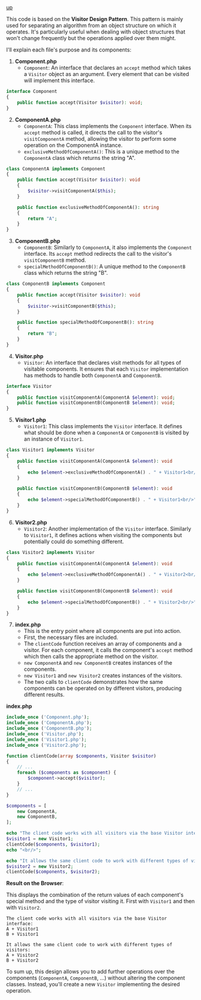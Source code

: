[up](../README.md)


This code is based on the **Visitor Design Pattern**. This pattern is mainly used for separating an algorithm from an object structure on which it operates. It's particularly useful when dealing with object structures that won't change frequently but the operations applied over them might. 

I'll explain each file's purpose and its components:

1. **Component.php**
   - `Component`: An interface that declares an `accept` method which takes a `Visitor` object as an argument. Every element that can be visited will implement this interface.

```php
interface Component
{
    public function accept(Visitor $visitor): void;
}
```

2. **ComponentA.php**
   - `ComponentA`: This class implements the `Component` interface. When its `accept` method is called, it directs the call to the visitor's `visitComponentA` method, allowing the visitor to perform some operation on the ComponentA instance.
   - `exclusiveMethodOfComponentA()`: This is a unique method to the `ComponentA` class which returns the string "A".

```php
class ComponentA implements Component
{
    public function accept(Visitor $visitor): void
    {
        $visitor->visitComponentA($this);
    }

    public function exclusiveMethodOfComponentA(): string
    {
        return "A";
    }
}
```
3. **ComponentB.php**
   - `ComponentB`: Similarly to `ComponentA`, it also implements the `Component` interface. Its `accept` method redirects the call to the visitor's `visitComponentB` method.
   - `specialMethodOfComponentB()`: A unique method to the `ComponentB` class which returns the string "B".
   

```php
class ComponentB implements Component
{
    public function accept(Visitor $visitor): void
    {
        $visitor->visitComponentB($this);
    }

    public function specialMethodOfComponentB(): string
    {
        return "B";
    }
}
```

4. **Visitor.php**
   - `Visitor`: An interface that declares visit methods for all types of visitable components. It ensures that each `Visitor` implementation has methods to handle both `ComponentA` and `ComponentB`.


```php
interface Visitor
{
    public function visitComponentA(ComponentA $element): void;
    public function visitComponentB(ComponentB $element): void;
}
```

5. **Visitor1.php**
   - `Visitor1`: This class implements the `Visitor` interface. It defines what should be done when a `ComponentA` or `ComponentB` is visited by an instance of `Visitor1`.


```php
class Visitor1 implements Visitor
{
    public function visitComponentA(ComponentA $element): void
    {
        echo $element->exclusiveMethodOfComponentA() . " + Visitor1<br/>";
    }

    public function visitComponentB(ComponentB $element): void
    {
        echo $element->specialMethodOfComponentB() . " + Visitor1<br/>";
    }
}
```

6. **Visitor2.php**
   - `Visitor2`: Another implementation of the `Visitor` interface. Similarly to `Visitor1`, it defines actions when visiting the components but potentially could do something different.

```php
class Visitor2 implements Visitor
{
    public function visitComponentA(ComponentA $element): void
    {
        echo $element->exclusiveMethodOfComponentA() . " + Visitor2<br/>";
    }

    public function visitComponentB(ComponentB $element): void
    {
        echo $element->specialMethodOfComponentB() . " + Visitor2<br/>";
    }
}
```


7. **index.php**
   - This is the entry point where all components are put into action.
   - First, the necessary files are included.
   - The `clientCode` function receives an array of components and a visitor. For each component, it calls the component's `accept` method which then calls the appropriate method on the visitor.
   - `new ComponentA` and `new ComponentB` creates instances of the components.
   - `new Visitor1` and `new Visitor2` creates instances of the visitors.
   - The two calls to `clientCode` demonstrates how the same components can be operated on by different visitors, producing different results.


**index.php**

```php
include_once ('Component.php');
include_once ('ComponentA.php');
include_once ('ComponentB.php');
include_once ('Visitor.php');
include_once ('Visitor1.php');
include_once ('Visitor2.php');

function clientCode(array $components, Visitor $visitor)
{
    // ...
    foreach ($components as $component) {
        $component->accept($visitor);
    }
    // ...
}

$components = [
    new ComponentA,
    new ComponentB,
];

echo "The client code works with all visitors via the base Visitor interface:<br/>";
$visitor1 = new Visitor1;
clientCode($components, $visitor1);
echo "<br/>";

echo "It allows the same client code to work with different types of visitors:<br/>";
$visitor2 = new Visitor2;
clientCode($components, $visitor2);
```


**Result on the Browser**: 

This displays the combination of the return values of each component's special method and the type of visitor visiting it. First with `Visitor1` and then with `Visitor2`.

```run
The client code works with all visitors via the base Visitor interface:
A + Visitor1
B + Visitor1

It allows the same client code to work with different types of visitors:
A + Visitor2
B + Visitor2
```

To sum up, this design allows you to add further operations over the components (`ComponentA`, `ComponentB`, ...) without altering the component classes. Instead, you'll create a new `Visitor` implementing the desired operation.

